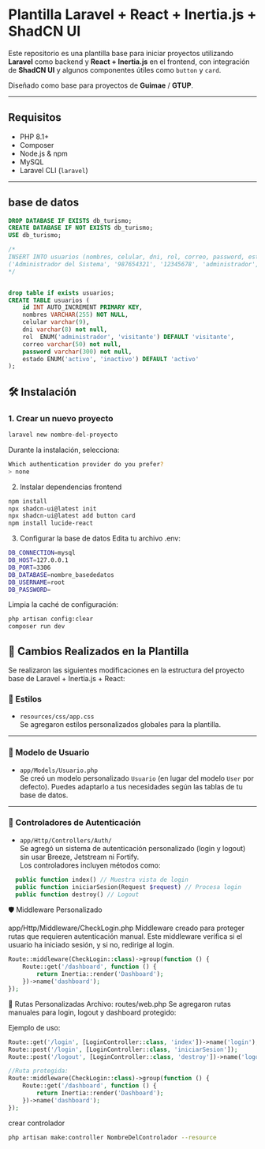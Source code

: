 # Plantilla Laravel + React + Inertia.js + ShadCN UI

Este repositorio es una plantilla base para iniciar proyectos utilizando **Laravel** como backend y **React + Inertia.js** en el frontend, con integración de **ShadCN UI** y algunos componentes útiles como `button` y `card`. 

Diseñado como base para proyectos de **Guimae** / **GTUP**.

---

## Requisitos

- PHP 8.1+
- Composer
- Node.js & npm
- MySQL
- Laravel CLI (`laravel`)

---


## base de datos
```sql
DROP DATABASE IF EXISTS db_turismo;
CREATE DATABASE IF NOT EXISTS db_turismo;
USE db_turismo;

/*
INSERT INTO usuarios (nombres, celular, dni, rol, correo, password, estado) VALUES 
('Administrador del Sistema', '987654321', '12345678', 'administrador', 'admin@gmail.com', SHA2('123456', 256), 'activo');
*/


drop table if exists usuarios;
CREATE TABLE usuarios (
    id INT AUTO_INCREMENT PRIMARY KEY,
    nombres VARCHAR(255) NOT NULL,
    celular varchar(9),
    dni varchar(8) not null,
    rol  ENUM('administrador', 'visitante') DEFAULT 'visitante',
	correo varchar(50) not null,
    password varchar(300) not null,
    estado ENUM('activo', 'inactivo') DEFAULT 'activo'
);
```

## 🛠️ Instalación

### 1. Crear un nuevo proyecto

```bash
laravel new nombre-del-proyecto
```

Durante la instalación, selecciona:
```bash
Which authentication provider do you prefer?
> none
```

2. Instalar dependencias frontend
```bash
npm install
npx shadcn-ui@latest init
npx shadcn-ui@latest add button card
npm install lucide-react
```

3. Configurar la base de datos
Edita tu archivo .env:
```bash
DB_CONNECTION=mysql
DB_HOST=127.0.0.1
DB_PORT=3306
DB_DATABASE=nombre_basededatos
DB_USERNAME=root
DB_PASSWORD=
```




Limpia la caché de configuración:
```bash
php artisan config:clear
composer run dev
```




## 📁 Cambios Realizados en la Plantilla

Se realizaron las siguientes modificaciones en la estructura del proyecto base de Laravel + Inertia.js + React:

### 📄 Estilos

- `resources/css/app.css`  
  Se agregaron estilos personalizados globales para la plantilla.

---

### 👤 Modelo de Usuario

- `app/Models/Usuario.php`  
  Se creó un modelo personalizado `Usuario` (en lugar del modelo `User` por defecto). Puedes adaptarlo a tus necesidades según las tablas de tu base de datos.

---

### 🔐 Controladores de Autenticación

- `app/Http/Controllers/Auth/`  
  Se agregó un sistema de autenticación personalizado (login y logout) sin usar Breeze, Jetstream ni Fortify.  
  Los controladores incluyen métodos como:
  
```php
  public function index() // Muestra vista de login
  public function iniciarSesion(Request $request) // Procesa login
  public function destroy() // Logout
```


🛡️ Middleware Personalizado

app/Http/Middleware/CheckLogin.php
Middleware creado para proteger rutas que requieren autenticación manual.
Este middleware verifica si el usuario ha iniciado sesión, y si no, redirige al login.

```php
Route::middleware(CheckLogin::class)->group(function () {
    Route::get('/dashboard', function () {
        return Inertia::render('Dashboard');
    })->name('dashboard');
});
```

🧭 Rutas Personalizadas
Archivo: routes/web.php
Se agregaron rutas manuales para login, logout y dashboard protegido:

Ejemplo de uso:
```php
Route::get('/login', [LoginController::class, 'index'])->name('login');
Route::post('/login', [LoginController::class, 'iniciarSesion']);
Route::post('/logout', [LoginController::class, 'destroy'])->name('logout');

//Ruta protegida:
Route::middleware(CheckLogin::class)->group(function () {
    Route::get('/dashboard', function () {
        return Inertia::render('Dashboard');
    })->name('dashboard');
});
```


crear controlador
```bash
php artisan make:controller NombreDelControlador --resource
```




